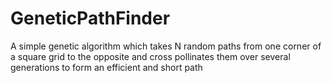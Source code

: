 # GeneticPathFinder
A simple genetic algorithm which takes N random paths from one corner of a square grid to the opposite and cross pollinates them over several generations to form an efficient and short path
